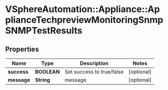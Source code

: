 # VSphereAutomation::Appliance::ApplianceTechpreviewMonitoringSnmpSNMPTestResults

## Properties
Name | Type | Description | Notes
------------ | ------------- | ------------- | -------------
**success** | **BOOLEAN** | Set success to true/false | [optional] 
**message** | **String** | message | [optional] 


